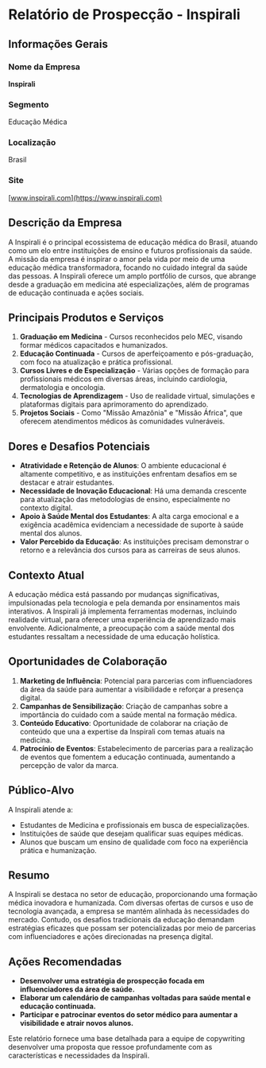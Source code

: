 # Relatório de Prospecção - Inspirali

## Informações Gerais
### Nome da Empresa
**Inspirali**

### Segmento
Educação Médica

### Localização
Brasil

### Site
[www.inspirali.com](https://www.inspirali.com)

## Descrição da Empresa
A Inspirali é o principal ecossistema de educação médica do Brasil, atuando como um elo entre instituições de ensino e futuros profissionais da saúde. A missão da empresa é inspirar o amor pela vida por meio de uma educação médica transformadora, focando no cuidado integral da saúde das pessoas. A Inspirali oferece um amplo portfólio de cursos, que abrange desde a graduação em medicina até especializações, além de programas de educação continuada e ações sociais.

## Principais Produtos e Serviços
1. **Graduação em Medicina** - Cursos reconhecidos pelo MEC, visando formar médicos capacitados e humanizados.
2. **Educação Continuada** - Cursos de aperfeiçoamento e pós-graduação, com foco na atualização e prática profissional.
3. **Cursos Livres e de Especialização** - Várias opções de formação para profissionais médicos em diversas áreas, incluindo cardiologia, dermatologia e oncologia.
4. **Tecnologias de Aprendizagem** - Uso de realidade virtual, simulações e plataformas digitais para aprimoramento do aprendizado.
5. **Projetos Sociais** - Como "Missão Amazônia" e "Missão África", que oferecem atendimentos médicos às comunidades vulneráveis.

## Dores e Desafios Potenciais
- **Atratividade e Retenção de Alunos**: O ambiente educacional é altamente competitivo, e as instituições enfrentam desafios em se destacar e atrair estudantes.
- **Necessidade de Inovação Educacional**: Há uma demanda crescente para atualização das metodologias de ensino, especialmente no contexto digital.
- **Apoio à Saúde Mental dos Estudantes**: A alta carga emocional e a exigência acadêmica evidenciam a necessidade de suporte à saúde mental dos alunos.
- **Valor Percebido da Educação**: As instituições precisam demonstrar o retorno e a relevância dos cursos para as carreiras de seus alunos.

## Contexto Atual
A educação médica está passando por mudanças significativas, impulsionadas pela tecnologia e pela demanda por ensinamentos mais interativos. A Inspirali já implementa ferramentas modernas, incluindo realidade virtual, para oferecer uma experiência de aprendizado mais envolvente. Adicionalmente, a preocupação com a saúde mental dos estudantes ressaltam a necessidade de uma educação holística.

## Oportunidades de Colaboração
1. **Marketing de Influência**: Potencial para parcerias com influenciadores da área da saúde para aumentar a visibilidade e reforçar a presença digital.
2. **Campanhas de Sensibilização**: Criação de campanhas sobre a importância do cuidado com a saúde mental na formação médica.
3. **Conteúdo Educativo**: Oportunidade de colaborar na criação de conteúdo que una a expertise da Inspirali com temas atuais na medicina.
4. **Patrocínio de Eventos**: Estabelecimento de parcerias para a realização de eventos que fomentem a educação continuada, aumentando a percepção de valor da marca.

## Público-Alvo
A Inspirali atende a:
- Estudantes de Medicina e profissionais em busca de especializações.
- Instituições de saúde que desejam qualificar suas equipes médicas.
- Alunos que buscam um ensino de qualidade com foco na experiência prática e humanização.

## Resumo
A Inspirali se destaca no setor de educação, proporcionando uma formação médica inovadora e humanizada. Com diversas ofertas de cursos e uso de tecnologia avançada, a empresa se mantém alinhada às necessidades do mercado. Contudo, os desafios tradicionais da educação demandam estratégias eficazes que possam ser potencializadas por meio de parcerias com influenciadores e ações direcionadas na presença digital.

## Ações Recomendadas
- **Desenvolver uma estratégia de prospecção focada em influenciadores da área de saúde.**
- **Elaborar um calendário de campanhas voltadas para saúde mental e educação continuada.**
- **Participar e patrocinar eventos do setor médico para aumentar a visibilidade e atrair novos alunos.**

Este relatório fornece uma base detalhada para a equipe de copywriting desenvolver uma proposta que ressoe profundamente com as características e necessidades da Inspirali.